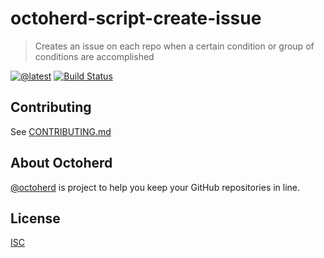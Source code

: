 # octoherd-script-create-issue

> Creates an issue on each repo when a certain condition or group of conditions are accomplished

[![@latest](https://img.shields.io/npm/v/octoherd-script-create-issue.svg)](https://www.npmjs.com/package/octoherd-script-create-issue)
[![Build Status](https://github.com/oscard0m/octoherd-script-create-issue/workflows/Test/badge.svg)](https://github.com/oscard0m/octoherd-script-create-issue/actions?query=workflow%3ATest+branch%3Amain)

## Contributing

See [CONTRIBUTING.md](CONTRIBUTING.md)

## About Octoherd

[@octoherd](https://github.com/octoherd/) is project to help you keep your GitHub repositories in line.

## License

[ISC](LICENSE.md)
